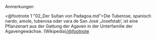 <div class="anmerkungen">Anmerkungen</div>

<@footnote 1 "02_Der Sultan von Padagoa.md">Die Tuberose, spanisch nardo, amole, tuberosa oder vara de San José ‚Josefstab‘, ist eine Pflanzenart aus der Gattung der Agaven in der Unterfamilie der Agavengewächse. (Wikipedia)</@footnote>
